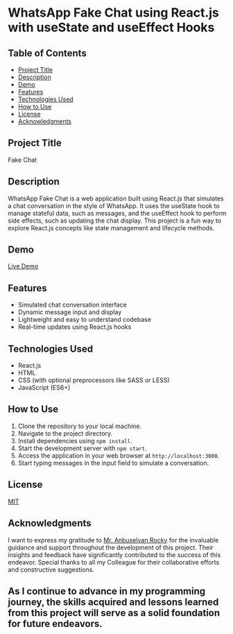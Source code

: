 # WhatsApp Fake Chat using React.js with useState and useEffect Hooks

## Table of Contents

- [Project Title](#project-title)
- [Description](#description)
- [Demo](#demo)
- [Features](#features)
- [Technologies Used](#technologies-used)
- [How to Use](#how-to-use)
- [License](#license)
- [Acknowledgments](#acknowledgments)

## Project Title

Fake Chat

## Description

WhatsApp Fake Chat is a web application built using React.js that simulates a chat conversation in the style of WhatsApp. It uses the useState hook to manage stateful data, such as messages, and the useEffect hook to perform side effects, such as updating the chat display. This project is a fun way to explore React.js concepts like state management and lifecycle methods.

## Demo

[Live Demo](https://03-reactjs-fake-chat.netlify.app/)

## Features

- Simulated chat conversation interface
- Dynamic message input and display
- Lightweight and easy to understand codebase
- Real-time updates using React.js hooks

## Technologies Used

- React.js
- HTML
- CSS (with optional preprocessors like SASS or LESS)
- JavaScript (ES6+)

## How to Use

1. Clone the repository to your local machine.
2. Navigate to the project directory.
3. Install dependencies using `npm install`.
4. Start the development server with `npm start`.
5. Access the application in your web browser at `http://localhost:3000`.
6. Start typing messages in the input field to simulate a conversation.

## License

[MIT](./LICENSE.md)

## Acknowledgments

I want to express my gratitude to [Mr. Anbuselvan Rocky](https://github.com/anburocky3) for the invaluable guidance and support throughout the development of this project. Their insights and feedback have significantly contributed to the success of this endeavor. Special thanks to all my Colleague for their collaborative efforts and constructive suggestions.

As I continue to advance in my programming journey, the skills acquired and lessons learned from this project will serve as a solid foundation for future endeavors.
---

